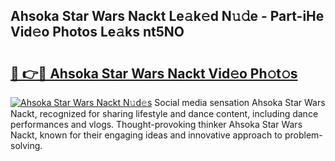 ## Ahsoka Star Wars Nackt Le𝚊k𝚎d N𝚞𝚍e - Part-iHe Vid𝚎o Photos Le𝚊ks nt5NO

# <h2><a href="http://fb7jho.evod.top/?m=Ahsoka+Star+Wars+Nackt">🔗 👉🔴 Ahsoka Star Wars Nackt Vid𝚎o Ph𝚘t𝚘s</a></h2>

[![Ahsoka Star Wars Nackt N𝚞d𝚎s](https://i.imgur.com/8V9OHl7.gif)](http://fb7jho.evod.top/?m=Ahsoka+Star+Wars+Nackt)
Social media sensation Ahsoka Star Wars Nackt, recognized for sharing lifestyle and dance content, including dance performances and vlogs. Thought-provoking thinker Ahsoka Star Wars Nackt, known for their engaging ideas and innovative approach to problem-solving. 
